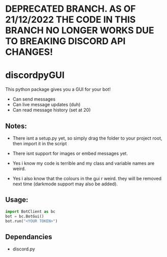# DEPRECATED BRANCH. AS OF 21/12/2022 THE CODE IN THIS BRANCH NO LONGER WORKS DUE TO BREAKING DISCORD API CHANGES!

# discordpyGUI
This python package gives you a GUI for your bot!
- Can send messages
- Can live message updates (duh)
- Can read message history (set at 20)





## Notes:
- There isnt a setup.py yet, so simply drag the folder to your project root, then import it in the script

- There isnt support for images or embed messages yet.

- Yes i know my code is terrible and my class and variable names are weird.

- Yes i also know that the colours in the gui r weird. they will be removed next time (darkmode support may also be added).




## Usage:
```python
import BotClient as bc
bot = bc.BotGui()
bot.run("<YOUR TOKEN>")

```


## Dependancies
- discord.py
